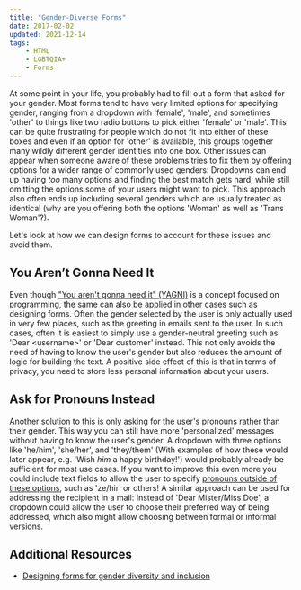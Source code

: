 ```yaml
---
title: "Gender-Diverse Forms"
date: 2017-02-02
updated: 2021-12-14
tags:
    - HTML
    - LGBTQIA+
    - Forms
---
```


At some point in your life, you probably had to fill out a form that asked for your gender. Most forms
tend to have very limited options for specifying gender, ranging from a dropdown with 'female', 'male', and
sometimes 'other' to things like two radio buttons to pick either 'female' or 'male'. This can be quite frustrating for people which do not fit into either of these boxes and even if an option for 'other' is available, this groups together many wildly different gender identities into one box.
Other issues can appear when someone aware of these problems tries to fix them by offering options for a wider range of commonly used genders: Dropdowns can end up having _too_ many options and finding the best match gets hard, while still omitting the options some of your users might want to pick. This approach also often ends up including several genders which are usually treated as identical (why are you offering both the options 'Woman' as well as 'Trans Woman'?).

Let's look at how we can design forms to account for these issues and avoid them.

<!-- more -->

## You Aren’t Gonna Need It

Even though ["You aren't gonna need it" (YAGNI)](https://en.wikipedia.org/wiki/You_aren%27t_gonna_need_it) is a concept focused on programming, the same can also be applied in other cases such as designing forms. Often the gender selected by the user is only actually used in very few places, such as the greeting in emails sent to the user. In such cases, often it is easiest to simply use a gender-neutral greeting such as 'Dear \<username\>' or 'Dear customer' instead. This not only avoids the need of having to know the user's gender but also reduces the amount of logic for building the text. A positive side effect of this is that in terms of privacy, you need to store less personal information about your users.

## Ask for Pronouns Instead

Another solution to this is only asking for the user's pronouns rather than their gender. This way you can still have more 'personalized' messages without having to know the user's gender.
A dropdown with three options like 'he/him', 'she/her', and 'they/them' (With examples of how these would later appear, e.g. 'Wish *him* a happy birthday!') would probably already be sufficient for most use cases. If you want to improve this even more you could include text fields to allow the user to specify [pronouns outside of these options](https://en.wikipedia.org/wiki/Neopronoun), such as 'ze/hir' or others!
A similar approach can be used for addressing the recipient in a mail: Instead of 'Dear Mister/Miss Doe', a dropdown could allow the user to choose their preferred way of being addressed, which also might allow choosing between formal or informal versions.

## Additional Resources

-   [Designing forms for gender diversity and inclusion](https://uxdesign.cc/designing-forms-for-gender-diversity-and-inclusion-d8194cf1f51)
